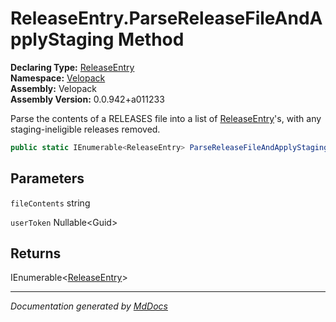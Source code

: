 ﻿<!--  
  <auto-generated>   
    The contents of this file were generated by a tool.  
    Changes to this file may be list if the file is regenerated  
  </auto-generated>   
-->

# ReleaseEntry.ParseReleaseFileAndApplyStaging Method

**Declaring Type:** [ReleaseEntry](../index.md)  
**Namespace:** [Velopack](../../index.md)  
**Assembly:** Velopack  
**Assembly Version:** 0.0.942+a011233

Parse the contents of a RELEASES file into a list of [ReleaseEntry](../index.md)'s, with any staging\-ineligible releases removed.

```csharp
public static IEnumerable<ReleaseEntry> ParseReleaseFileAndApplyStaging(string fileContents, Guid? userToken);
```

## Parameters

`fileContents`  string

`userToken`  Nullable\<Guid\>

## Returns

IEnumerable\<[ReleaseEntry](../index.md)\>

___

*Documentation generated by [MdDocs](https://github.com/ap0llo/mddocs)*
